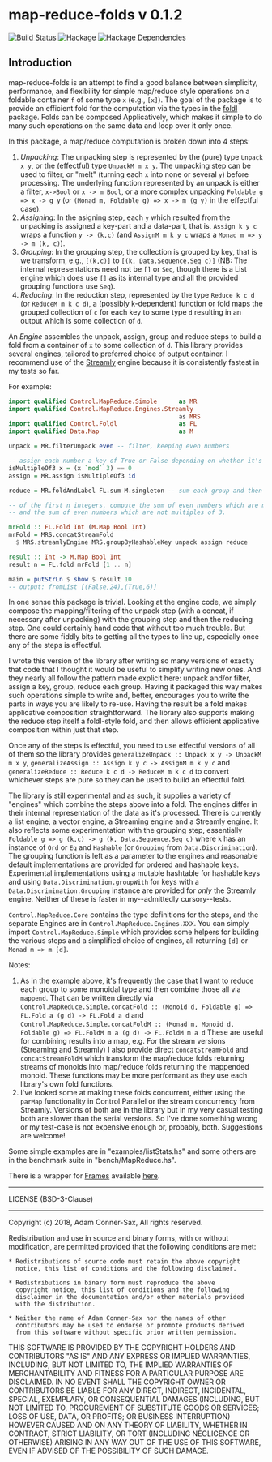 # map-reduce-folds v 0.1.2

[![Build Status][travis-badge]][travis]
[![Hackage][hackage-badge]][hackage]
[![Hackage Dependencies][hackage-deps-badge]][hackage-deps]

## Introduction
map-reduce-folds is an attempt to find a good balance between simplicity, performance, and flexibility for simple map/reduce style operations on a foldable container ```f``` of some type ```x``` (e.g., ```[x]```). The goal of the package is to provide an efficient fold for the computation via the types in the [foldl](http://hackage.haskell.org/package/foldl-1.4.5/docs/Control-Foldl.html) package.
Folds can be composed Applicatively, which makes it simple to do many such operations on the same data and loop over it only once.

In this package, a map/reduce computation is broken down into 4 steps:
1. *Unpacking*:  The unpacking step is represented by the (pure) type ```Unpack x y```, or the (effectful) type ```UnpackM m x y```. The unpacking step can be used to filter, or "melt" (turning each ```x``` into none or several ```y```) before processing.  The underlying function represented by an unpack is either a filter, ```x->Bool``` or ```x -> m Bool```, or a more complex unpacking ```Foldable g => x -> g y``` (or ```(Monad m, Foldable g) => x -> m (g y)``` in the effectful case).
2. *Assigning*:  In the asigning step, each ```y``` which resulted from the unpacking is assigned a key-part and a data-part, that is, ```Assign k y c``` wraps a function ```y -> (k,c)``` (and ```AssignM m k y c``` wraps a ```Monad m => y -> m (k, c)```).
3. *Grouping*:  In the grouping step, the collection is grouped by key, that is we transform, e.g., ```[(k,c)]``` to ```[(k, Data.Sequence.Seq c)]``` (NB: The internal representations need not be ```[]``` or ```Seq```, though there is a List engine which does use ```[]``` as its internal type and all the provided grouping functions use ```Seq```).
4. *Reducing*:  In the reduction step, represented by the type ```Reduce k c d``` (or ```ReduceM m k c d```), a (possibly k-dependent) function or fold maps the grouped collection of ```c``` for each key to some type ```d``` resulting in an output which is some collection of ```d```.

An *Engine* assembles the unpack, assign, group and reduce steps to build a fold from a container of ```x``` to some collection of ```d```.  This library provides several engines, tailored to preferred choice of output container. I recommend use of the [Streamly](http://hackage.haskell.org/package/streamly) engine because it is consistently fastest in my tests so far.

For example:

```haskell
import qualified Control.MapReduce.Simple      as MR
import qualified Control.MapReduce.Engines.Streamly
                                               as MRS
import qualified Control.Foldl                 as FL
import qualified Data.Map                      as M

unpack = MR.filterUnpack even -- filter, keeping even numbers

-- assign each number a key of True or False depending on whether it's a multiple of 3. Group the number itself.
isMultipleOf3 x = (x `mod` 3) == 0
assign = MR.assign isMultipleOf3 id

reduce = MR.foldAndLabel FL.sum M.singleton -- sum each group and then create a singleton Map for later combining

-- of the first n integers, compute the sum of even numbers which are multiples of 3
-- and the sum of even numbers which are not multiples of 3.

mrFold :: FL.Fold Int (M.Map Bool Int)
mrFold = MRS.concatStreamFold
  $ MRS.streamlyEngine MRS.groupByHashableKey unpack assign reduce

result :: Int -> M.Map Bool Int
result n = FL.fold mrFold [1 .. n]

main = putStrLn $ show $ result 10
-- output: fromList [(False,24),(True,6)]
```

In one sense this package is trivial.  Looking at the engine code, we simply compose the mapping/filtering of the unpack step (with a concat, if necessary after unpacking) with the grouping step and then the reducing step.  One could certainly hand code that without too much trouble. But there are some fiddly bits to getting all the types to line up, especially once any of the steps is effectful.


I wrote this version of the library after writing so many versions of exactly that code that I thought it would be useful to simplify writing new ones.  And they nearly all follow the pattern made explicit here: unpack and/or filter, assign a key, group, reduce each group.  Having it packaged this way makes such operations simple to write and, better, encourages you to write the parts in ways you are likely to re-use.  Having the result be a fold makes applicative composition straightforward.  The library also supports making the reduce step itself a foldl-style fold, and then allows efficient applicative composition within just that step.

Once any of the steps is effectful, you need to use effectful versions of all of them so the library provides ```generalizeUnpack :: Unpack x y -> UnpackM m x y```, ```generalizeAssign :: Assign k y c -> AssignM m k y c``` and ```generalizeReduce :: Reduce k c d -> ReduceM m k c d``` to convert whichever steps are pure so they can be used to build an effectful fold.

The library is still experimental and as such, it supplies a variety of "engines" which combine the steps above into a fold.  The engines differ in their internal representation of the data as it's processed.  There is currently a list engine, a vector engine, a Streaming engine and a Streamly engine. It also reflects some experimentation with the grouping step, essentially ```Foldable g => g (k,c) -> g (k, Data.Sequence.Seq c)``` where ```k``` has an instance of ```Ord``` or ```Eq``` and ```Hashable``` (or ```Grouping``` from ```Data.Discrimination```).  The grouping function is left as a parameter to the engines and reasonable default implementations are provided for ordered and hashable keys.  Experimental implementations using a mutable hashtable for hashable keys and using ```Data.Discrimination.groupWith``` for keys with a ```Data.Discrimination.Grouping``` instance are provided for *only* the Streamly engine.  Neither of these is faster in my--admittedly cursory--tests.

```Control.MapReduce.Core``` contains the type definitions for the steps, and the separate Engines are in ```Control.MapReduce.Engines.XXX```.  You can simply import ```Control.MapReduce.Simple``` which provides some helpers for building the various steps and a simplified choice of engines, all returning ```[d]``` or ```Monad m => m [d]```.

Notes:
1.  As in the example above, it's frequently the case that I want to reduce each group to some monoidal type and then combine those all via ```mappend```.  That can be written directly via ```Control.MapReduce.Simple.concatFold :: (Monoid d, Foldable g) => FL.Fold a (g d) -> FL.Fold a d``` and
```Control.MapReduce.Simple.concatFoldM :: (Monad m, Monoid d, Foldable g) => FL.FoldM m a (g d) -> FL.FoldM m a d```
These are useful for combining results into a map, e.g. For the stream versions (Streaming and Streamly) I also provide direct ```concatStreamFold``` and ```concatStreamFoldM``` which transform the map/reduce folds returning streams of monoids into map/reduce folds returning the mappended monoid.  These functions may be more performant as they use each library's own fold functions.
2. I've looked some at making these folds concurrent, either using the ```parMap``` functionality in Control.Parallel or the stream concurrency from Streamly.  Versions of both are in the library but in my very casual testing both are slower than the serial versions.  So I've done something wrong or my test-case is not expensive enough or, probably, both.  Suggestions are welcome!

Some simple examples are in "examples/listStats.hs" and some others are in the benchmark suite in "bench/MapReduce.hs".

There is a wrapper for [Frames](http://hackage.haskell.org/package/Frames) available [here](https://github.com/adamConnerSax/Frames-map-reduce).

_______


LICENSE (BSD-3-Clause)
_______
Copyright (c) 2018, Adam Conner-Sax, All rights reserved.

Redistribution and use in source and binary forms, with or without
modification, are permitted provided that the following conditions are met:

    * Redistributions of source code must retain the above copyright
      notice, this list of conditions and the following disclaimer.

    * Redistributions in binary form must reproduce the above
      copyright notice, this list of conditions and the following
      disclaimer in the documentation and/or other materials provided
      with the distribution.

    * Neither the name of Adam Conner-Sax nor the names of other
      contributors may be used to endorse or promote products derived
      from this software without specific prior written permission.

THIS SOFTWARE IS PROVIDED BY THE COPYRIGHT HOLDERS AND CONTRIBUTORS
"AS IS" AND ANY EXPRESS OR IMPLIED WARRANTIES, INCLUDING, BUT NOT
LIMITED TO, THE IMPLIED WARRANTIES OF MERCHANTABILITY AND FITNESS FOR
A PARTICULAR PURPOSE ARE DISCLAIMED. IN NO EVENT SHALL THE COPYRIGHT
OWNER OR CONTRIBUTORS BE LIABLE FOR ANY DIRECT, INDIRECT, INCIDENTAL,
SPECIAL, EXEMPLARY, OR CONSEQUENTIAL DAMAGES (INCLUDING, BUT NOT
LIMITED TO, PROCUREMENT OF SUBSTITUTE GOODS OR SERVICES; LOSS OF USE,
DATA, OR PROFITS; OR BUSINESS INTERRUPTION) HOWEVER CAUSED AND ON ANY
THEORY OF LIABILITY, WHETHER IN CONTRACT, STRICT LIABILITY, OR TORT
(INCLUDING NEGLIGENCE OR OTHERWISE) ARISING IN ANY WAY OUT OF THE USE
OF THIS SOFTWARE, EVEN IF ADVISED OF THE POSSIBILITY OF SUCH DAMAGE.


[travis]:        <https://travis-ci.org/adamConnerSax/map-reduce-folds>
[travis-badge]:  <https://travis-ci.org/adamConnerSax/map-reduce-folds.svg?branch=master>
[hackage]:       <https://hackage.haskell.org/package/map-reduce-folds>
[hackage-badge]: <https://img.shields.io/hackage/v/map-reduce-folds.svg>
[hackage-deps-badge]: <https://img.shields.io/hackage-deps/v/map-reduce-folds.svg>
[hackage-deps]: <http://packdeps.haskellers.com/feed?needle=map-reduce-folds>

